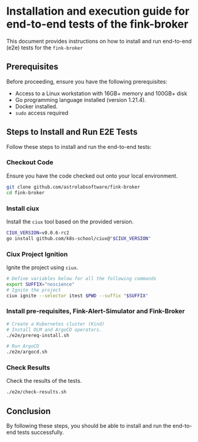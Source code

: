 # Installation and execution guide for end-to-end tests of the fink-broker

This document provides instructions on how to install and run end-to-end (e2e) tests for the `fink-broker`

## Prerequisites

Before proceeding, ensure you have the following prerequisites:

- Access to a Linux workstation with 16GB+ memory and 100GB+ disk
- Go programming language installed (version 1.21.4).
- Docker installed.
- `sudo` access required

## Steps to Install and Run E2E Tests

Follow these steps to install and run the end-to-end tests:

### Checkout Code

Ensure you have the code checked out onto your local environment.

```bash
git clone github.com/astrolabsoftware/fink-broker
cd fink-broker
```

### Install ciux

Install the `ciux` tool based on the provided version.

```bash
CIUX_VERSION=v0.0.6-rc2
go install github.com/k8s-school/ciux@"$CIUX_VERSION"
```

### Ciux Project Ignition

Ignite the project using `ciux`.

```bash
# Define variables below for all the following commands
export SUFFIX="noscience"
# Ignite the project
ciux ignite --selector itest $PWD --suffix "$SUFFIX"
```

### Install pre-requisites, Fink-Alert-Simulator and Fink-Broker

```bash
# Create a Kubernetes cluster (Kind)
# Install OLM and ArgoCD operators.
./e2e/prereq-install.sh

# Run ArgoCD
./e2e/argocd.sh
```

### Check Results

Check the results of the tests.

```bash
./e2e/check-results.sh
```

## Conclusion

By following these steps, you should be able to install and run the end-to-end tests successfully.

